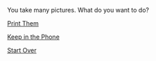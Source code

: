 You take many pictures. What do you want to do?

[Print Them](../Print-Them/creativity.md)

[Keep in the Phone](../Keep-in-Phone/mediaoptions.md)

[Start Over](../README.md)